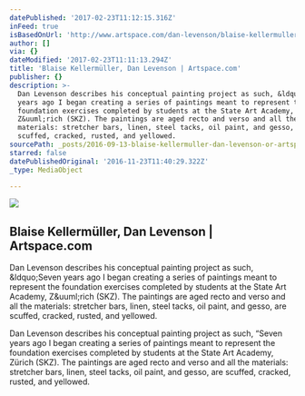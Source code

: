 ```yaml
---
datePublished: '2017-02-23T11:12:15.316Z'
inFeed: true
isBasedOnUrl: 'http://www.artspace.com/dan-levenson/blaise-kellermuller'
author: []
via: {}
dateModified: '2017-02-23T11:11:13.294Z'
title: 'Blaise Kellermüller, Dan Levenson | Artspace.com'
publisher: {}
description: >-
  Dan Levenson describes his conceptual painting project as such, &ldquo;Seven
  years ago I began creating a series of paintings meant to represent the
  foundation exercises completed by students at the State Art Academy,
  Z&uuml;rich (SKZ). The paintings are aged recto and verso and all the
  materials: stretcher bars, linen, steel tacks, oil paint, and gesso, are
  scuffed, cracked, rusted, and yellowed.
sourcePath: _posts/2016-09-13-blaise-kellermuller-dan-levenson-or-artspacecom.md
starred: false
datePublishedOriginal: '2016-11-23T11:40:29.322Z'
_type: MediaObject

---
```

<article style=""><img src="https://imgflo.herokuapp.com/graph/2b2431f8e7ba7b0/95f73b86284c2574fcc68abf5d120034/noop.jpg?input=http%3A%2F%2Fd5wt70d4gnm1t.cloudfront.net%2Fmedia%2Fa-s%2Fartworks%2Fdan-levenson%2F27421-696377525288%2Fdan-levenson-blaise-kellermuller-320x240.jpg" /><h1>Blaise Kellermüller, Dan Levenson | Artspace.com</h1><p>Dan Levenson describes his conceptual painting project as such, &amp;ldquo;Seven years ago I began creating a series of paintings meant to represent the foundation exercises completed by students at the State Art Academy, Z&amp;uuml;rich (SKZ). The paintings are aged recto and verso and all the materials: stretcher bars, linen, steel tacks, oil paint, and gesso, are scuffed, cracked, rusted, and yellowed.</p></article>

Dan Levenson describes his conceptual painting project as such, &ldquo;Seven years ago I began creating a series of paintings meant to represent the foundation exercises completed by students at the State Art Academy, Z&uuml;rich (SKZ). The paintings are aged recto and verso and all the materials: stretcher bars, linen, steel tacks, oil paint, and gesso, are scuffed, cracked, rusted, and yellowed.